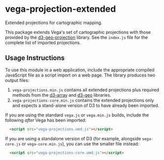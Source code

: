 # vega-projection-extended

Extended projections for cartographic mapping.

This package extends Vega's set of cartographic projections with those provided by the [d3-geo-projection](https://github.com/d3/d3-geo-projection) library. See the `index.js` file for the complete list of imported projections.

## Usage Instructions

To use this module in a web application, include the appropriate compiled JavaScript file as a script import on a web page. The library produces two output files:

1. `vega-projections.min.js` contains all extended projections plus required methods from the [d3-array](https://github.com/d3/d3-array) and [d3-geo](https://github.com/d3/d3-geo) libraries.
2. `vega-projections-core.min.js` contains the extended projections only and expects a stand-alone version of D3 to have already been imported.

If you are using the standard `vega.js` or `vega.min.js` builds, include the following _after_ Vega has been imported:

```html
  <script src="vega-projections.umd.js"></script>
```

If you are using a standalone version of D3 (for example, alongside `vega-core.js` or `vega-core.min.js`), you can use the smaller file instead:

```html
  <script src="vega-projections-core.umd.js"></script>
```
